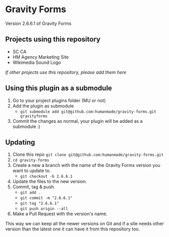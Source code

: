 # Gravity Forms
Version 2.6.6.1 of Gravity Forms

## Projects using this repository

- SC CA
- HM Agency Marketing Site
- Wikimedia Sound Logo

*If other projects use this repository, please add them here*

## Using this plugin as a submodule

1. Go to your project plugins folder (MU or not)
1. Add the plugin as submodule 
   - `git submodule add git@github.com:humanmade/gravity-forms.git gravityforms`
1. Commit the changes as normal, your plugin will be added as a submodule :)

## Updating 

1. Clone this repo `git clone git@github.com:humanmade/gravity-forms.git`
1. `cd gravity-forms`
1. Create a new a branch with the name of the Gravity Forms version you want to update to.
	 - `git checkout -b 2.6.6.1`
1. Update the files to the new version.
1. Commit, tag & push.
    - `git add .`
    - `git commit -m "2.6.6.1"`
    - `git tag "2.6.6.1"`
    - `git push origin --all`
1. Make a Pull Request with the version's name.

This way we can keep all the newer versions on Git and if a site needs other version than the latest one it can have it from this repository too.



